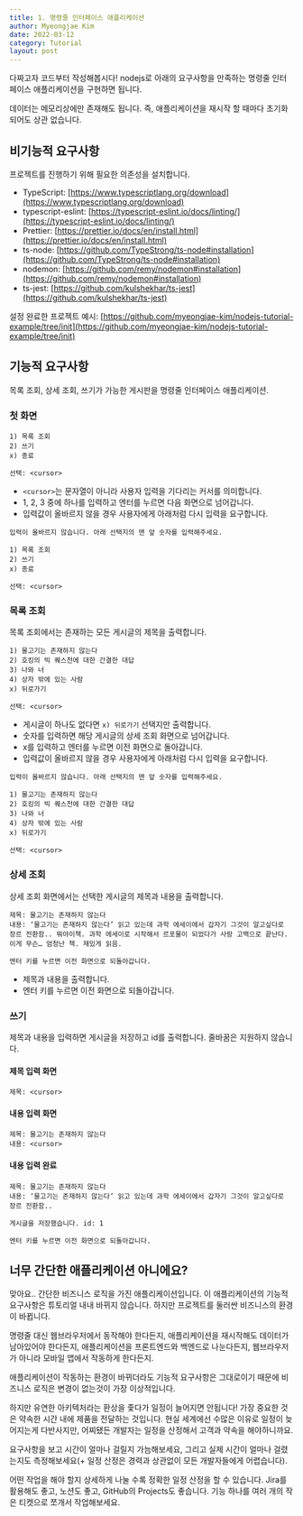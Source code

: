 ```yaml
---
title: 1. 명령줄 인터페이스 애플리케이션
author: Myeongjae Kim
date: 2022-03-12
category: Tutorial
layout: post
---
```


다짜고자 코드부터 작성해봅시다! nodejs로 아래의 요구사항을 만족하는 명령줄 인터페이스 애플리케이션을 구현하면 됩니다.

데이터는 메모리상에만 존재해도 됩니다. 즉, 애플리케이션을 재시작 할 때마다 초기화되어도 상관 없습니다.

## 비기능적 요구사항

프로젝트를 진행하기 위해 필요한 의존성을 설치합니다.

- TypeScript: [https://www.typescriptlang.org/download](https://www.typescriptlang.org/download)
- typescript-eslint: [https://typescript-eslint.io/docs/linting/](https://typescript-eslint.io/docs/linting/)
- Prettier: [https://prettier.io/docs/en/install.html](https://prettier.io/docs/en/install.html)
- ts-node: [https://github.com/TypeStrong/ts-node#installation](https://github.com/TypeStrong/ts-node#installation)
- nodemon: [https://github.com/remy/nodemon#installation](https://github.com/remy/nodemon#installation)
- ts-jest: [https://github.com/kulshekhar/ts-jest](https://github.com/kulshekhar/ts-jest)

설정 완료한 프로젝트 예시: [https://github.com/myeongjae-kim/nodejs-tutorial-example/tree/init](https://github.com/myeongjae-kim/nodejs-tutorial-example/tree/init)

## 기능적 요구사항

목록 조회, 상세 조회, 쓰기가 가능한 게시판을 명령줄 인터페이스 애플리케이션.

### 첫 화면

```
1) 목록 조회
2) 쓰기
x) 종료

선택: <cursor> 
```

- `<cursor>`는 문자열이 아니라 사용자 입력을 기다리는 커서를 의미합니다.
- 1, 2, 3 중에 하나를 입력하고 엔터를 누르면 다음 화면으로 넘어갑니다.
- 입력값이 올바르지 않을 경우 사용자에게 아래처럼 다시 입력을 요구합니다.

```
입력이 올바르지 않습니다. 아래 선택지의 맨 앞 숫자를 입력해주세요.

1) 목록 조회
2) 쓰기
x) 종료

선택: <cursor> 
```

### 목록 조회

목록 조회에서는 존재하는 모든 게시글의 제목을 출력합니다.

```
1) 물고기는 존재하지 않는다
2) 호킹의 빅 퀘스천에 대한 간결한 대답
3) 나와 너
4) 상자 밖에 있는 사람
x) 뒤로가기

선택: <cursor> 
```

- 게시글이 하나도 없다면 `x) 뒤로가기` 선택지만 출력합니다.
- 숫자를 입력하면 해당 게시글의 상세 조회 화면으로 넘어갑니다.
- x를 입력하고 엔터를 누르면 이전 화면으로 돌아갑니다.
- 입력값이 올바르지 않을 경우 사용자에게 아래처럼 다시 입력을 요구합니다.

```
입력이 올바르지 않습니다. 아래 선택지의 맨 앞 숫자를 입력해주세요.

1) 물고기는 존재하지 않는다
2) 호킹의 빅 퀘스천에 대한 간결한 대답
3) 나와 너
4) 상자 밖에 있는 사람
x) 뒤로가기

선택: <cursor> 
```

### 상세 조회

상세 조회 화면에서는 선택한 게시글의 제목과 내용을 출력합니다.

```
제목: 물고기는 존재하지 않는다
내용: ‘물고기는 존재하지 않는다’ 읽고 있는데 과학 에세이에서 갑자기 그것이 알고싶다로 장르 전환함.. 뭐야이책. 과학 에세이로 시작해서 르포물이 되었다가 사랑 고백으로 끝난다. 이게 무슨… 엄청난 책. 재밌게 읽음.

엔터 키를 누르면 이전 화면으로 되돌아갑니다.
```

- 제목과 내용을 출력합니다.
- 엔터 키를 누르면 이전 화면으로 되돌아갑니다.

### 쓰기

제목과 내용을 입력하면 게시글을 저장하고 id를 출력합니다. 줄바꿈은 지원하지 않습니다.

#### 제목 입력 화면

```
제목: <cursor>
```

#### 내용 입력 화면

```
제목: 물고기는 존재하지 않는다
내용: <cursor>
```

#### 내용 입력 완료

```
제목: 물고기는 존재하지 않는다
내용: ‘물고기는 존재하지 않는다’ 읽고 있는데 과학 에세이에서 갑자기 그것이 알고싶다로 장르 전환함..

게시글을 저장했습니다. id: 1

엔터 키를 누르면 이전 화면으로 되돌아갑니다.
```

## 너무 간단한 애플리케이션 아니에요?

맞아요.. 간단한 비즈니스 로직을 가진 애플리케이션입니다. 이 애플리케이션의 기능적 요구사항은 튜토리얼 내내 바뀌지 않습니다. 하지만 프로젝트를 둘러싼 비즈니스의 환경이 바뀝니다.

명령줄 대신 웹브라우저에서 동작해야 한다든지, 애플리케이션을 재시작해도 데이터가 남아있어야 한다든지, 애플리케이션을 프론트엔드와 백엔드로 나눈다든지, 웹브라우저가 아니라 모바일 앱에서 작동하게 한다든지.

애플리케이션이 작동하는 환경이 바뀌더라도 기능적 요구사항은 그대로이기 때문에 비즈니스 로직은 변경이 없는것이 가장 이상적입니다.

하지만 유연한 아키텍처라는 환상을 좇다가 일정이 늘어지면 안됩니다! 가장 중요한 것은 약속한 시간 내에 제품을 전달하는 것입니다. 현실 세계에선 수많은 이유로 일정이 늦어지는게 다반사지만, 어찌됐든 개발자는 일정을 산정해서 고객과 약속을 해야하니까요.

요구사항을 보고 시간이 얼마나 걸릴지 가늠해보세요, 그리고 실제 시간이 얼마나 걸렸는지도 측정해보세요(+ 일정 산정은 경력과 상관없이 모든 개발자들에게 어렵습니다).

어떤 작업을 해야 할지 상세하게 나눌 수록 정확한 일정 산정을 할 수 있습니다. Jira를 활용해도 좋고, 노션도 좋고, GitHub의 Projects도 좋습니다. 기능 하나를 여러 개의 작은 티켓으로 쪼개서 작업해보세요.
